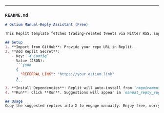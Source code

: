 
---

### `README.md`
```markdown
# Ostium Manual-Reply Assistant (Free)

This Replit template fetches trading-related tweets via Nitter RSS, suggests replies with your Ostium referral link, and logs them for manual posting.

## Setup
1. **Import from GitHub**: Provide your repo URL in Replit.
2. **Add Replit Secret**:
   - Key: `X_Config`
   - Value (JSON):
     ```json
     {
       "REFERRAL_LINK": "https://your.ostium.link"
     }
     ```
3. **Install Dependencies**: Replit will auto-install from `requirements.txt`.
4. **Run**: Click **Run**. Suggestions will appear in `manual_reply_suggestions.txt`.

## Usage
Copy the suggested replies into X to engage manually. Enjoy free, worry-free searching!
